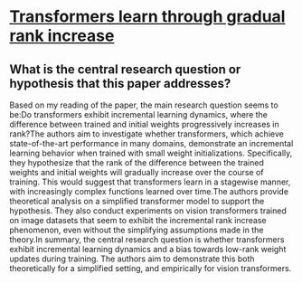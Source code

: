 # [Transformers learn through gradual rank increase](https://arxiv.org/abs/2306.07042)

## What is the central research question or hypothesis that this paper addresses?

Based on my reading of the paper, the main research question seems to be:Do transformers exhibit incremental learning dynamics, where the difference between trained and initial weights progressively increases in rank?The authors aim to investigate whether transformers, which achieve state-of-the-art performance in many domains, demonstrate an incremental learning behavior when trained with small weight initializations. Specifically, they hypothesize that the rank of the difference between the trained weights and initial weights will gradually increase over the course of training. This would suggest that transformers learn in a stagewise manner, with increasingly complex functions learned over time.The authors provide theoretical analysis on a simplified transformer model to support the hypothesis. They also conduct experiments on vision transformers trained on image datasets that seem to exhibit the incremental rank increase phenomenon, even without the simplifying assumptions made in the theory.In summary, the central research question is whether transformers exhibit incremental learning dynamics and a bias towards low-rank weight updates during training. The authors aim to demonstrate this both theoretically for a simplified setting, and empirically for vision transformers.
